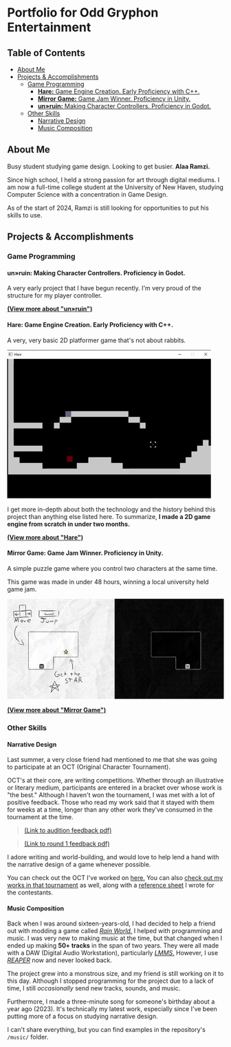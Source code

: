 # Portfolio for Odd Gryphon Entertainment

## Table of Contents


- [About Me](#about-me)
- [Projects \& Accomplishments](#projects--accomplishments)
  - [Game Programming](#game-programming)
    - [**Hare:** Game Engine Creation. Early Proficiency with C++.](#hare-game-engine-creation-early-proficiency-with-c)
    - [**Mirror Game:** Game Jam Winner. Proficiency in Unity.](#mirror-game-game-jam-winner-proficiency-in-unity)
    - [**un»ruin:** Making Character Controllers. Proficiency in Godot.](#unruin-making-character-controllers-proficiency-in-godot)
  - [Other Skills](#other-skills)
    - [Narrative Design](#narrative-design)
    - [Music Composition](#music-composition)

## About Me

<!-- TODO: Complete. -->

Busy student studying game design. Looking to get busier. **Alaa Ramzi.**

Since high school, I held a strong passion for art through digital mediums. I am now a full-time college student at the University of New Haven, studying Computer Science with a concentration in Game Design.

As of the start of 2024, Ramzi is still looking for opportunities to put his skills to use.

## Projects & Accomplishments

### Game Programming

#### **un»ruin:** Making Character Controllers. Proficiency in Godot.

A very early project that I have begun recently. I'm very proud of the structure for my player controller.

[**(View more about "un»ruin")**](./projects/unruin/unruin.md)

#### **Hare:** Game Engine Creation. Early Proficiency with C++.

A very, very basic 2D platformer game that's not about rabbits.

![gif](./.md-media/hare_costco_sample.gif)

I get more in-depth about both the technology and the history behind this project than anything else listed here. To summarize, **I made a 2D game engine from scratch in under two months.**

[**(View more about "Hare")**](./projects/rabbit-game/rabbit-game.md)

#### **Mirror Game:** Game Jam Winner. Proficiency in Unity.

A simple puzzle game where you control two characters at the same time.

This game was made in under 48 hours, winning a local university held game jam. 

![alt text](.md-media/image-1.png)

[**(View more about "Mirror Game")**](./projects/mirror-game/mirror-game.md)

### Other Skills

#### Narrative Design

Last summer, a very close friend had mentioned to me that she was going to participate at an OCT (Original Character Tournament). 

OCT's at their core, are writing competitions. Whether through an illustrative or literary medium, participants are entered in a bracket over whose work is "the best." Although I haven't won the tournament, I was met with a lot of positive feedback. Those who read my work said that it stayed with them for weeks at a time, longer than any other work they've consumed in the tournament at the time.

> [(Link to audition feedback pdf)](.md-media/Quin%20Audition%20Results.pdf)

> [(Link to round 1 feedback pdf)](.md-media/Quin%20Audition%20Results.pdf)

I adore writing and world-building, and would love to help lend a hand with the narrative design of a game whenever possible.

You can check out the OCT I've worked on [here.](https://summerleaguesoct.com/about/) You can also [check out my works in that tournament](https://wiki.summerleaguesoct.com/books/2024-writer-camellia-league/page/woodensponge-creator-page) as well, along with a [reference sheet](https://wiki.summerleaguesoct.com/books/2024-writer-camellia-league/page/quin) I wrote for the contestants.

#### Music Composition

Back when I was around sixteen-years-old, I had decided to help a friend out with modding a game called [*Rain World.*](https://store.steampowered.com/app/312520/Rain_World/) I helped with programming and music. I was very new to making music at the time, but that changed when I ended up making **50+ tracks** in the span of two years. They were all made with a DAW (Digital Audio Workstation), particularly [*LMMS.*](https://lmms.io/) However, I use [*REAPER*](https://www.reaper.fm/) now and never looked back.

The project grew into a monstrous size, and my friend is still working on it to this day. Although I stopped programming for the project due to a lack of time, I still *occasionally* send new tracks, sounds, and music.

Furthermore, I made a three-minute song for someone's birthday about a year ago (2023). It's technically my latest work, especially since I've been putting more of a focus on studying narrative design.

I can't share everything, but you can find examples in the repository's `/music/` folder.